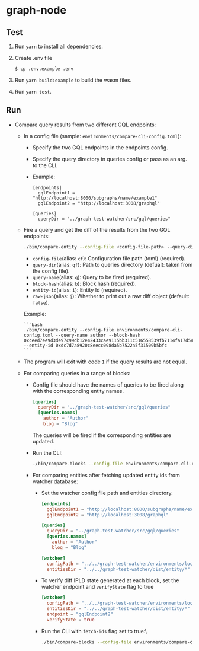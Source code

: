 # graph-node

## Test

1. Run `yarn` to install all dependencies.

2. Create .env file

   ```bash
   $ cp .env.example .env
   ```

3. Run `yarn build:example` to build the wasm files.

4. Run `yarn test`.

## Run

* Compare query results from two different GQL endpoints:

  * In a config file (sample: `environments/compare-cli-config.toml`):

    * Specify the two GQL endpoints in the endpoints config.

    * Specify the query directory in queries config or pass as an arg. to the CLI.

    * Example:

        ```
        [endpoints]
          gqlEndpoint1 = "http://localhost:8000/subgraphs/name/example1"
          gqlEndpoint2 = "http://localhost:3008/graphql"

        [queries]
          queryDir = "../graph-test-watcher/src/gql/queries"
        ```

  * Fire a query and get the diff of the results from the two GQL endpoints:

      ```bash
      ./bin/compare-entity --config-file <config-file-path> --query-dir [query-dir] --query-name <query-name> --block-hash <block-hash> --entity-id <entity-id> --raw-json [true | false]
      ```

      * `config-file`(alias: `cf`): Configuration file path (toml) (required).
      * `query-dir`(alias: `qf`): Path to queries directory (defualt: taken from the config file).
      * `query-name`(alias: `q`): Query to be fired (required).
      * `block-hash`(alias: `b`): Block hash (required).
      * `entity-id`(alias: `i`): Entity Id (required).
      * `raw-json`(alias: `j`): Whether to print out a raw diff object (default: `false`).

      Example:

        ```bash
        ./bin/compare-entity --config-file environments/compare-cli-config.toml --query-name author --block-hash 0xceed7ee9d3de97c99db12e42433cae9115bb311c516558539fb7114fa17d545b --entity-id 0xdc7d7a8920c8eecc098da5b7522a5f31509b5bfc
        ```

  * The program will exit with code `1` if the query results are not equal.

  * For comparing queries in a range of blocks:

    * Config file should have the names of queries to be fired along with the corresponding entity names.

      ```toml
      [queries]
        queryDir = "../graph-test-watcher/src/gql/queries"
        [queries.names]
          author = "Author"
          blog = "Blog"
      ```

      The queries will be fired if the corresponding entities are updated.
    
    * Run the CLI:

      ```bash
      ./bin/compare-blocks --config-file environments/compare-cli-config.toml --start-block 1 --end-block 10
      ```
    
    * For comparing entities after fetching updated entity ids from watcher database:

      * Set the watcher config file path and entities directory.

        ```toml
        [endpoints]
          gqlEndpoint1 = "http://localhost:8000/subgraphs/name/example1"
          gqlEndpoint2 = "http://localhost:3008/graphql"

        [queries]
          queryDir = "../graph-test-watcher/src/gql/queries"
          [queries.names]
            author = "Author"
            blog = "Blog"
        
        [watcher]
          configPath = "../../graph-test-watcher/environments/local.toml"
          entitiesDir = "../../graph-test-watcher/dist/entity/*"
        ```
      
      * To verify diff IPLD state generated at each block, set the watcher endpoint and `verifyState` flag to true

        ```toml
        [watcher]
          configPath = "../../graph-test-watcher/environments/local.toml"
          entitiesDir = "../../graph-test-watcher/dist/entity/*"
          endpoint = "gqlEndpoint2"
          verifyState = true
        ```
      
      * Run the CLI with `fetch-ids` flag set to true:\

        ```bash
        ./bin/compare-blocks --config-file environments/compare-cli-config.toml --start-block 1 --end-block 10 --fetch-ids
        ```
